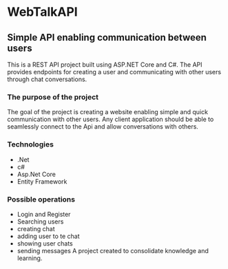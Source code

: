 # WebTalkAPI
## Simple API enabling communication between users
This is a REST API project built using ASP.NET Core and C#. 
The API provides endpoints for creating a user and communicating with other users through chat conversations.
### The purpose of the project
The goal of the project is creating a website enabling simple and quick communication with other users.
Any client application should be able to seamlessly connect to the Api and allow conversations with others.

### Technologies
- .Net
- c#
- Asp.Net Core
- Entity Framework
### Possible operations
- Login and Register
- Searching users
- creating chat
- adding user to te chat
- showing user chats
- sending messages
A project created to consolidate knowledge and learning. 